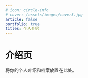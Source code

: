 ```yaml
---
# icon: circle-info
# cover: /assets/images/cover3.jpg
article: false
portfolio: true
titles: 个人介绍
---
```


# 介绍页

将你的个人介绍和档案放置在此处。
